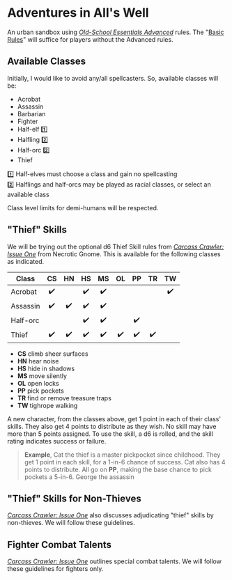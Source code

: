 # Adventures in All's Well

An urban sandbox using *[Old-School Essentials Advanced](https://necroticgnome.com/collections/rules/products/old-school-essentials-advanced-fantasy-players-tome)* rules. The "[Basic Rules](https://www.drivethrurpg.com/product/272802/OldSchool-Essentials-Basic-Rules)" will suffice for players without the Advanced rules.

## Available Classes

Initially, I would like to avoid any/all spellcasters. So, available classes will be:

* Acrobat
* Assassin
* Barbarian
* Fighter
* Half-elf :one:
* Halfling :two:
* Half-orc :two:
* Thief

:one: Half-elves must choose a class and gain no spellcasting  
:two: Halflings and half-orcs may be played as racial classes, or select an available class  

Class level limits for demi-humans will be respected.

## "Thief" Skills

We will be trying out the optional d6 Thief Skill rules from *[Carcass Crawler: Issue One](https://necroticgnome.com/collections/zines/products/carcass-crawler-issue-1)* from Necrotic Gnome. This is available for the following classes as indicated.

Class    | CS  | HN  | HS  | MS  | OL  | PP  | TR  | TW 
-------- | :-: | :-: | :-: | :-: | :-: | :-: | :-: | :-: 
Acrobat  | :heavy_check_mark: |     | :heavy_check_mark: | :heavy_check_mark: |     |     |     | :heavy_check_mark: 
Assassin | :heavy_check_mark: | :heavy_check_mark: | :heavy_check_mark: | :heavy_check_mark: |     |     |     | 
Half-orc |     |     | :heavy_check_mark: | :heavy_check_mark: |     | :heavy_check_mark: |     | 
Thief    | :heavy_check_mark: | :heavy_check_mark: | :heavy_check_mark: | :heavy_check_mark: | :heavy_check_mark: | :heavy_check_mark: | :heavy_check_mark: | 

* **CS** climb sheer surfaces
* **HN** hear noise
* **HS** hide in shadows
* **MS** move silently
* **OL** open locks
* **PP** pick pockets
* **TR** find or remove treasure traps
* **TW** tighrope walking

A new character, from the classes above, get 1 point in each of their class' skills. They also get 4 points to distribute as they wish. No skill may have more than 5 points assigned. To use the skill, a d6 is rolled, and the skill rating indicates success or failure.

> **Example**, Cat the thief is a master pickpocket since childhood. They get 1 point in each skill, for a 1-in-6 chance of success. Cat also has 4 points to distribute. All go on **PP**, making the base chance to pick pockets a 5-in-6. George the assassin

## "Thief" Skills for Non-Thieves

*[Carcass Crawler: Issue One](https://necroticgnome.com/collections/zines/products/carcass-crawler-issue-1)* also discusses adjudicating "thief" skills by non-thieves. We will follow these guidelines.

## Fighter Combat Talents

*[Carcass Crawler: Issue One](https://necroticgnome.com/collections/zines/products/carcass-crawler-issue-1)* outlines special combat talents. We will follow these guidelines for fighters only.
